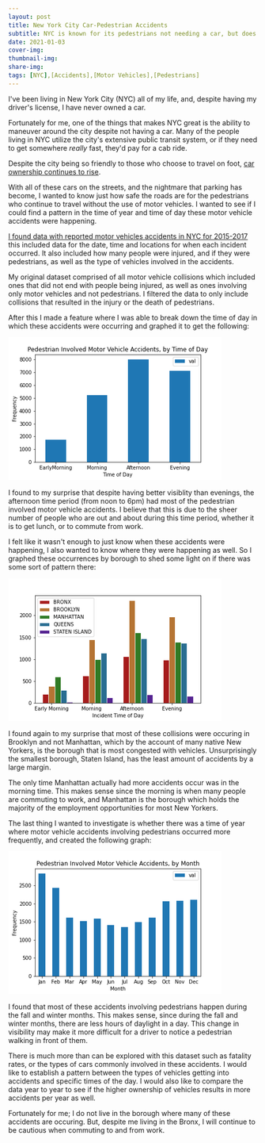 ```yaml
---
layout: post
title: New York City Car-Pedestrian Accidents
subtitle: NYC is known for its pedestrians not needing a car, but does that make the roads safe for them?
date: 2021-01-03
cover-img: 
thumbnail-img: 
share-img: 
tags: [NYC],[Accidents],[Motor Vehicles],[Pedestrians]
---
```


I've been living in New York City (NYC) all of my life, and, despite having my driver's license, I have never owned a car.

Fortunately for me, one of the things that makes NYC great is the ability to maneuver around the city despite not having a car. Many of the people living in NYC utilize the city's extensive public transit system, or if they need to get somewhere *really* fast, they'd pay for a cab ride.

Despite the city being so friendly to those who choose to travel on foot, [car ownership continues to rise](https://nyc.streetsblog.org/2018/10/03/car-ownership-continues-to-rise-under-mayor-de-blasio/).

With all of these cars on the streets, and the nightmare that parking has become, I wanted to know just how safe the roads are for the pedestrians who continue to  travel without the use of motor vehicles. I wanted to see if I could find a pattern in the time of year and time of day these motor vehicle accidents were happening. 

[I found data with reported motor vehicles accidents in NYC for 2015-2017](https://www.kaggle.com/nypd/vehicle-collisions) this included data for the date, time and locations for when each incident occurred. It also included how many people were injured, and if they were pedestrians, as well as the type of vehicles involved in the accidents.

My original dataset comprised of all motor vehicle collisions which included ones that did not end with people being injured, as well as ones involving only motor vehicles and not pedestrians. I filtered the data to only include collisions that resulted in the injury or the death of pedestrians.

After this I made a feature where I was able to break down the time of day in which these accidents were occurring and graphed it to get the following:

![data_1](/assets/img/MVAccidentTOD.png)

I found to my surprise that despite having better visiblity than evenings, the afternoon time period (from noon to 6pm) had most of the pedestrian involved motor vehicle accidents. I believe that this is due to the sheer number of people who are out and about during this time period, whether it is to get lunch, or to commute from work.

I felt like it wasn't enough to just know when these accidents were happening, I also wanted to know where they were happening as well. So I graphed these occurrences by borough to shed some light on if there was some sort of pattern there:

![data_2](/assets/img/MVAccidentTODBoroughs.png)

I found again to my surprise that most of these collisions were occuring in Brooklyn and not Manhattan, which by the account of many native New Yorkers, is the borough that is most congested with vehicles. Unsurprisingly the smallest borough, Staten Island, has the least amount of accidents by a large margin.

The only time Manhattan actually had more accidents occur was in the morning time. This makes sense since the morning is when many people are commuting to work, and Manhattan is the borough which holds the majority of the employment opportunities for most New Yorkers.

The last thing I wanted to investigate is whether there was a time of year where motor vehicle accidents involving pedestrians occurred more frequently, and created the following graph:

![data_3](/assets/img/MVAccidentMOY.png)

I found that most of these accidents involving pedestrians happen during the fall and winter months. This makes sense, since during the fall and winter months, there are less hours of daylight in a day. This change in visibility may make it more difficult for a driver to notice a pedestrian walking in front of them.

There is much more than can be explored with this dataset such as fatality rates, or the types of cars commonly involved in these accidents. I would like to establish a pattern between the types of vehicles getting into accidents and specific times of the day. I would also like to compare the data year to year to see if the higher ownership of vehicles results in more accidents per year as well.

Fortunately for me; I do not live in the borough where many of these accidents are occuring. But, despite me living in the Bronx, I will continue to be cautious when commuting to and from work.

